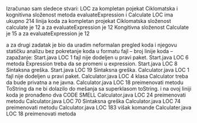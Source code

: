 Izračunao sam sledece stvari:
LOC za kompletan pojekat
Ciklomatska i kognitivna složenost metoda evaluateExpression i Calculate 
LOC ima ukupno 214 linija koda za kompletan projekat
Ciklomatska složenost calculate je 12 a za evaluateExpression je 12
Kongitivna složenost Calculate je 15 a za evaluateExpression je 12

 a za drugi zadatak je bio da uradim neformalan pregled koda i njegovu statičku analizu bez pokretanje koda u formatu fajl – broj linije koda – zapažanje:
Start.java LOC 1  fajl nije dodeljen u pravi paket.
Start.java LOC 6  metoda Expression treba da se promeni u expression. 
Start.java LOC 8  Sintaksna greška.
Start.java LOC 19 Sintaksna greška.
Calculator.java LOC 1 fajl nije dodeljen u pravi paket.
Calculator.java LOC 4 klasa Calculator treba da bude privatna a ne javna.
Calculator.java LOC 18 preimenovati metodu ToString da ne bi dolazilo do mešanja sa superklasom toString. i na ovoj liniji koda je pronađeno dva CODE SMELL
Calculator.java LOC 24 preimenovati metodu 
Calculator.java LOC 70 Sintaksna greška 
Calculator.java LOC 74 preimenovati metodu
Calculator.java LOC 183 višak komande
Calculater.java LOC 18 preimenovati metoda
